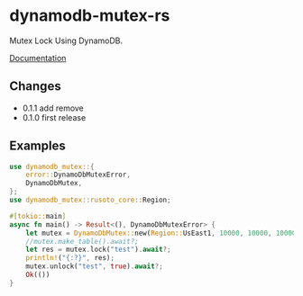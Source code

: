 # dynamodb-mutex-rs

Mutex Lock Using DynamoDB.

[Documentation](https://docs.rs/dynamodb-mutex)


## Changes
* 0.1.1 add remove
* 0.1.0 first release

## Examples

```rust
use dynamodb_mutex::{
    error::DynamoDbMutexError,
    DynamoDbMutex,
};
use dynamodb_mutex::rusoto_core::Region;

#[tokio::main]
async fn main() -> Result<(), DynamoDbMutexError> {
    let mutex = DynamoDbMutex::new(Region::UsEast1, 10000, 10000, 10000, None);
    //mutex.make_table().await?;
    let res = mutex.lock("test").await?;
    println!("{:?}", res);
    mutex.unlock("test", true).await?;
    Ok(())
}
```